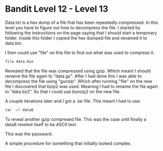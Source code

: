 # Bandit Level 12 - Level 13

Data.txt is a hex dump of a file that has been repeatedly compressed. In this level you have to
figure out how to decompress the file. I started by following the instructions on the page saying that
I should start a temporary folder. Inside this folder I copied the hex dumped file and renamed it to 
data.bin. 

I then could use "file" on this file to find out what was used to compress it. 

```bash
file data.bin
```

Revealed that the file was compressed using gzip. Which meant I should rename the file again to "data.gz".
After I had done this I was able to decompress the file using "gunzip". Which after running "file" on the new file
I discovered that bzip2 was used. Meaning I had to rename the file again to "data.bz2". So that I could use 
bunzip2 on the new file. 

A couple iterations later and I got a .tar file. This meant I had to use: 

```bash
tar -xf data6
```

To reveal another gzip compresed file. This was the case until finally a data8 reveled itself to be ASCII text.

This was the password. 

A simple procedure for something that initially looked complex.
